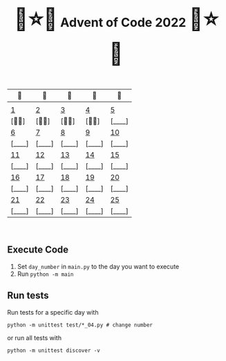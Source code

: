 <div align="center">
    <h1>
    <span style="font-size: 50px">🎄⭐🌟</span>
    Advent of Code 2022
    <span style="font-size: 50px">🌟⭐🎄</span>
    </h1>
</div>

<br />

<div align="center">

| 🎄                                   | 🎄                                   | 🎄                                   | 🎄                                   | 🎄                                   |
| --                                   | --                                   | --                                   | --                                   | --                                   |
|                                      |                                      |                                      |                                      |                                      |
| [ 1 ](https://adventofcode.com/2022/day/1)   | [ 2 ](https://adventofcode.com/2022/day/2)   | [ 3 ](https://adventofcode.com/2022/day/3)   | [ 4 ](https://adventofcode.com/2022/day/4)   | [ 5 ](https://adventofcode.com/2022/day/5)   |
| [🌟🌟]            | [🌟🌟]             | [🌟🌟]             | [🌟🌟]             | [____]             |
| [ 6 ](https://adventofcode.com/2022/day/6)   | [ 7 ](https://adventofcode.com/2022/day/7)   | [ 8 ](https://adventofcode.com/2022/day/8)   | [ 9 ](https://adventofcode.com/2022/day/9)   | [ 10 ](https://adventofcode.com/2022/day/10) |
| [____]             | [____]             | [____]             | [____]             | [____]            |
| [ 11 ](https://adventofcode.com/2022/day/11) | [ 12 ](https://adventofcode.com/2022/day/12) | [ 13 ](https://adventofcode.com/2022/day/13) | [ 14 ](https://adventofcode.com/2022/day/14) | [ 15 ](https://adventofcode.com/2022/day/15) |
| [____]           | [____]            | [____]            | [____]            | [____]            |
| [ 16 ](https://adventofcode.com/2022/day/16) | [ 17 ](https://adventofcode.com/2022/day/17) | [ 18 ](https://adventofcode.com/2022/day/18) | [ 19 ](https://adventofcode.com/2022/day/19) | [ 20 ](https://adventofcode.com/2022/day/20) |
| [____]           | [____]            | [____]            | [____]            | [____]            |
| [ 21 ](adventofcode.com/2022/day/21) | [ 22 ](adventofcode.com/2022/day/22) | [ 23 ](adventofcode.com/2022/day/23) | [ 24 ](adventofcode.com/2022/day/24) | [ 25 ](adventofcode.com/2022/day/25) |
| [____]            | [____]            | [____]            | [____]            | [____]           |

</div>

<br />


## Execute Code

1. Set `day_number` in `main.py` to the day you want to execute
2. Run `python -m main`
   
## Run tests

Run tests for a specific day with

`python -m unittest test/*_04.py # change number` 

or run all tests with 

`python -m unittest discover -v`